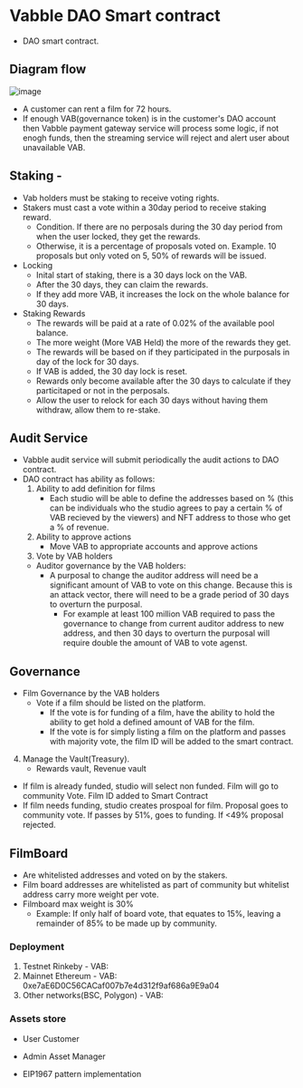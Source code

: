 # Vabble DAO Smart contract

- DAO smart contract.

## Diagram flow
![image](https://user-images.githubusercontent.com/44410798/172245583-e01f3d29-46f1-4fda-864c-4a52d4e190bc.png)

- A customer can rent a film for 72 hours.
- If enough VAB(governance token) is in the customer's DAO account then Vabble payment gateway service will process some logic, if not enogh funds, then the streaming service will reject and alert user about unavailable VAB.

## Staking -
- Vab holders must be staking to receive voting rights.
- Stakers must cast a vote within a 30day period to receive staking reward.
  - Condition. If there are no perposals during the 30 day period from when the user locked, they get the rewards.
  - Otherwise, it is a percentage of proposals voted on. Example. 10 proposals but only voted on 5, 50% of rewards will be issued.
- Locking
  - Inital start of staking, there is a 30 days lock on the VAB.
  - After the 30 days, they can claim the rewards.
  - If they add more VAB, it increases the lock on the whole balance for 30 days.
- Staking Rewards
  - The rewards will be paid at a rate of 0.02% of the available pool balance.
  - The more weight (More VAB Held) the more of the rewards they get.
  - The rewards will be based on if they participated in the purposals in day of the lock for 30 days.
  - If VAB is added, the 30 day lock is reset.
  - Rewards only become available after the 30 days to calculate if they particitaped or not in the perposals.
  - Allow the user to relock for each 30 days without having them withdraw, allow them to re-stake.

## Audit Service
- Vabble audit service will submit periodically the audit actions to DAO contract.
- DAO contract has ability as follows:
  1) Ability to add definition for films
      - Each studio will be able to define the addresses based on % (this can be individuals who the studio agrees to pay a certain % of VAB recieved by the viewers) and NFT address to those who get a % of revenue.
  2) Ability to approve actions
      - Move VAB to appropriate accounts and approve actions
  3) Vote by VAB holders
    - Auditor governance by the VAB holders:
      - A purposal to change the auditor address will need be a significant amount of VAB to vote on this change. Because this is an attack vector, there will need to be a grade period of 30 days to overturn the purposal. 
        - For example at least 100 million VAB required to pass the governance to change from current auditor address to new address, and then 30 days to overturn the purposal will require double the amount of VAB to vote agenst.
 
 ## Governance
 - Film Governance by the VAB holders
      - Vote if a film should be listed on the platform.
        - If the vote is for funding of a film, have the ability to hold the ability to get hold a defined amount of VAB for the film.
        - If the vote is for simply listing a film on the platform and passes with majority vote, the film ID will be added to the smart contract.
  4) Manage the Vault(Treasury).
      - Rewards vault, Revenue vault
  - If film is already funded, studio will select non funded. Film will go to community Vote. Film ID added to Smart Contract
  - If film needs funding, studio creates prospoal for film. Proposal goes to community vote. If passes by 51%, goes to funding. If <49% proposal rejected.

 ## FilmBoard
 - Are whitelisted addresses and voted on by the stakers.
 - Film board addresses are whitelisted as part of community but whitelist address carry more weight per vote.
 - Filmboard max weight is 30%
    - Example: If only half of board vote, that equates to 15%, leaving a remainder of 85% to be made up by community.
      

### Deployment
  1) Testnet Rinkeby
    - VAB:   
  2) Mainnet Ethereum
    - VAB: 0xe7aE6D0C56CACaf007b7e4d312f9af686a9E9a04
  3) Other networks(BSC, Polygon)
    - VAB: 

### Assets store
  - User
    Customer
  - Admin
    Asset Manager



- EIP1967 pattern implementation
